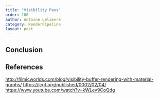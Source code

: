 ```yaml
---
title: "Visibility Pass"
order: 100
author: Antoine Lelievre
category: RenderPipeline 
layout: post
---
```


## Conclusion

## References

http://filmicworlds.com/blog/visibility-buffer-rendering-with-material-graphs/
https://jcgt.org/published/0002/02/04/
https://www.youtube.com/watch?v=kWLev9CoQdg